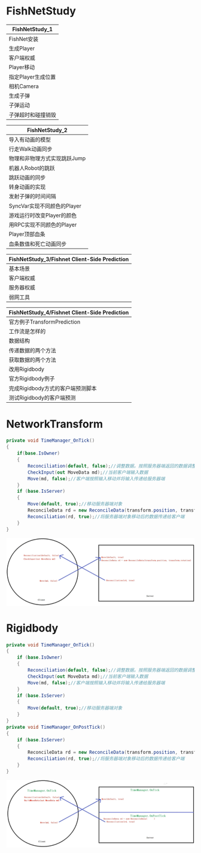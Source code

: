 # FishNetStudy

| FishNetStudy_1     |
| ------------------ |
| FishNet安装        |
| 生成Player         |
| 客户端权威         |
| Player移动         |
| 指定Player生成位置 |
| 相机Camera         |
| 生成子弹           |
| 子弹运动           |
| 子弹超时和碰撞销毁 |

| FishNetStudy_2               |
| ---------------------------- |
| 导入有动画的模型             |
| 行走Walk动画同步             |
| 物理和非物理方式实现跳跃Jump |
| 机器人Robot的跳跃            |
| 跳跃动画的同步               |
| 转身动画的实现               |
| 发射子弹的时间间隔           |
| SyncVar实现不同颜色的Player  |
| 游戏运行时改变Player的颜色   |
| 用RPC实现不同颜色的Player    |
| Player顶部血条               |
| 血条数值和死亡动画同步       |

| FishNetStudy_3/Fishnet Client-Side Prediction |
| --------------------------------------------- |
| 基本场景                                      |
| 客户端权威                                    |
| 服务器权威                                    |
| 弱网工具                                      |

| FishNetStudy_4/Fishnet Client-Side Prediction |
| --------------------------------------------- |
| 官方例子TransformPrediction                   |
| 工作流是怎样的                                |
| 数据结构                                      |
| 传递数据的两个方法                            |
| 获取数据的两个方法                            |
| 改用Rigidbody                                 |
| 官方Rigidbody例子                             |
| 完成Rigidbody方式的客户端预测脚本             |
| 测试Rigidbody的客户端预测                     |

# NetworkTransform

```c#
private void TimeManager_OnTick()
{
    if(base.IsOwner)
    {
        Reconciliation(default, false);//调整数据。按照服务器端返回的数据调整
        CheckInput(out MoveData md);//当前客户端输入数据
        Move(md, false);//客户端按照输入移动并将输入传递给服务器端
    }
    if (base.IsServer)
    {
        Move(default, true);//移动服务器端对象
        ReconcileData rd = new ReconcileData(transform.position, transform.rotation);//获得服务器端对象移动后的对象
        Reconciliation(rd, true);//将服务器端对象移动后的数据传递给客户端
    }
}
```

![](1.png)

# Rigidbody

```c#
private void TimeManager_OnTick()
{
    if (base.IsOwner)
    {
        Reconciliation(default, false);//调整数据。按照服务器端返回的数据调整
        CheckInput(out MoveData md);//当前客户端输入数据
        Move(md, false);//客户端按照输入移动并将输入传递给服务器端
    }
    if (base.IsServer)
    {
        Move(default, true);//移动服务器端对象
    }
}
private void TimeManager_OnPostTick()
{
    if (base.IsServer)
    {
        ReconcileData rd = new ReconcileData(transform.position, transform.rotation, _rigidbody.velocity, _rigidbody.angularVelocity);//获得服务器端对象移动后的对象
        Reconciliation(rd, true);//将服务器端对象移动后的数据传递给客户端
    }
}
```

![](2.png)
